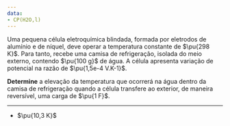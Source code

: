 ```yaml
---
data:
- CP(H2O,l)
---
```


Uma pequena célula eletroquímica blindada, formada por eletrodos de alumínio e de níquel, deve operar a temperatura constante de $\pu{298 K}$. Para tanto, recebe uma camisa de refrigeração, isolada do meio externo, contendo $\pu{100 g}$ de água. A célula apresenta variação de potencial na razão de $\pu{1,5e-4 V.K-1}$.

**Determine** a elevação da temperatura que ocorrerá na água dentro da camisa de refrigeração quando a célula transfere ao exterior, de maneira reversível, uma carga de $\pu{1 F}$.

---

- $\pu{10,3 K}$
